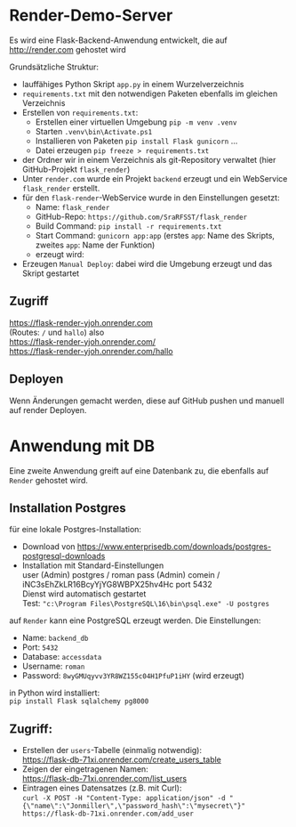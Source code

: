 # Render-Demo-Server
Es wird eine Flask-Backend-Anwendung entwickelt, die auf http://render.com gehostet wird

Grundsätzliche Struktur:  
- lauffähiges Python Skript `app.py` in einem Wurzelverzeichnis  
- `requirements.txt` mit den notwendigen Paketen ebenfalls im gleichen Verzeichnis  
- Erstellen von `requirements.txt`:  
    - Erstellen einer virtuellen Umgebung `pip -m venv .venv`  
    - Starten `.venv\bin\Activate.ps1`  
    - Installieren von Paketen `pip install Flask gunicorn` ...  
    - Datei erzeugen `pip freeze > requirements.txt`  
- der Ordner wir in einem Verzeichnis als git-Repository verwaltet (hier GitHub-Projekt `flask_render`)  
- Unter `render.com` wurde ein Projekt `backend` erzeugt und ein WebService `flask_render` erstellt.  
- für den `flask-render`-WebService wurde in den Einstellungen gesetzt:  
    - Name: `flask_render`
    - GitHub-Repo: `https://github.com/SraRFSST/flask_render`
    - Build Command: `pip install -r requirements.txt`
    - Start Command: `gunicorn app:app`  (erstes `app`: Name des Skripts, zweites `app`: Name der Funktion)  
    - erzeugt wird: 
- Erzeugen `Manual Deploy`: dabei wird die Umgebung erzeugt und das Skript gestartet  

## Zugriff
https://flask-render-yjoh.onrender.com  
(Routes: `/` und `hallo`) also  
https://flask-render-yjoh.onrender.com/  
https://flask-render-yjoh.onrender.com/hallo  

## Deployen
Wenn Änderungen gemacht werden, diese auf GitHub pushen und manuell auf render Deployen.


# Anwendung mit DB
Eine zweite Anwendung greift auf eine Datenbank zu, die ebenfalls auf `Render` gehostet wird.

## Installation Postgres
für eine lokale Postgres-Installation:  
- Download von https://www.enterprisedb.com/downloads/postgres-postgresql-downloads  
- Installation mit Standard-Einstellungen  
  user (Admin) postgres  / roman
  pass (Admin) comein    / iNC3sEhZkLR16BcyYjYG8WBPX25hv4Hc
  port 5432  
  Dienst wird automatisch gestartet  
  Test: `"c:\Program Files\PostgreSQL\16\bin\psql.exe" -U postgres`

auf `Render` kann eine PostgreSQL erzeugt werden. Die Einstellungen:  
- Name: `backend_db`  
- Port: `5432`  
- Database: `accessdata`  
- Username: `roman` 
- Password: `8wyGMUqyvv3YR8WZ155c04H1PfuP1iHY` (wird erzeugt)

in Python wird installiert:   
`pip install Flask sqlalchemy pg8000`

## Zugriff:
- Erstellen der `users`-Tabelle (einmalig notwendig):  
https://flask-db-71xi.onrender.com/create_users_table
- Zeigen der eingetragenen Namen:  
https://flask-db-71xi.onrender.com/list_users
- Eintragen eines Datensatzes (z.B. mit Curl):  
`curl -X POST -H "Content-Type: application/json" -d "{\"name\":\"Jonmiller\",\"password_hash\":\"mysecret\"}" https://flask-db-71xi.onrender.com/add_user`


